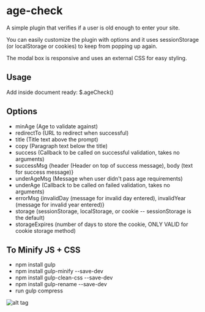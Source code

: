 # age-check

A simple plugin that verifies if a user is old enough to enter your site.

You can easily customize the plugin with options and it uses sessionStorage
(or localStorage or cookies) to keep from popping up again.

The modal box is responsive and uses an external CSS for easy styling.

## Usage

Add inside document ready: $.ageCheck()

## Options

- minAge (Age to validate against)
- redirectTo (URL to redirect when successful)
- title (Title text above the prompt)
- copy (Paragraph text below the title)
- success (Callback to be called on successful validation, takes no arguments)
- successMsg {header (Header on top of success message), body (text for success message)}
- underAgeMsg (Message when user didn't pass age requirements)
- underAge (Callback to be called on failed validation, takes no arguments)
- errorMsg {invalidDay (message for invalid day entered), invalidYear (message for invalid year entered)}
- storage (sessionStorage, localStorage, or cookie -- sessionStorage is the default)
- storageExpires (number of days to store the cookie, ONLY VALID for cookie storage method)

## To Minify JS + CSS

- npm install gulp
- npm install gulp-minify --save-dev
- npm install gulp-clean-css --save-dev
- npm install gulp-rename --save-dev
- run gulp compress

![alt tag](http://cdn.fearlessflyer.com/wp-content/uploads/2015/03/age-check-demo.gif)


